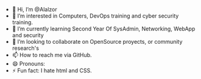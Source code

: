 - 👋 Hi, I’m @Alalzor
- 👀 I’m interested in Computers, DevOps training and cyber security training.
- 🌱 I’m currently learning Second Year Of SysAdmin, Networking, WebApp and security
- 💞️ I’m looking to collaborate on OpenSource proyects, or community research's
- 📫 How to reach me via GitHub.
- 😄 Pronouns: 
- ⚡ Fun fact: I hate html and CSS.
<!---
Alalzor/Alalzor is a ✨ special ✨ repository because its `README.md` (this file) appears on your GitHub profile.
You can click the Preview link to take a look at your changes.
--->
